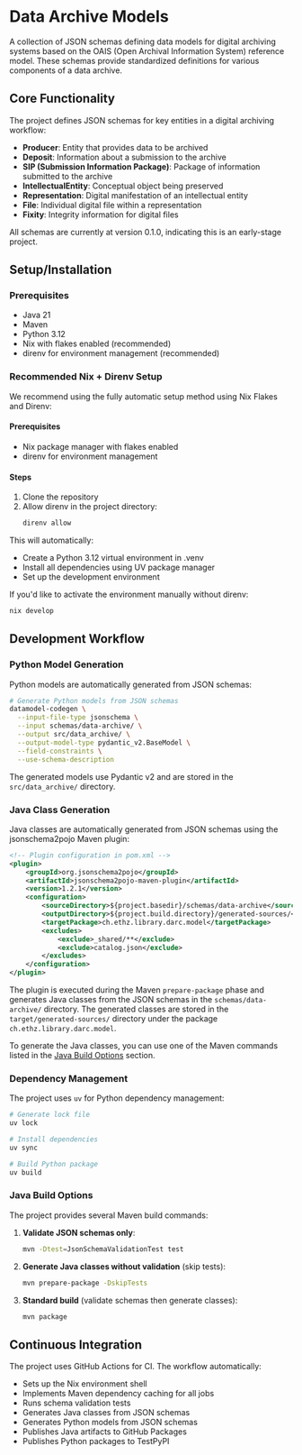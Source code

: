 # Data Archive Models

A collection of JSON schemas defining data models for digital archiving systems based on the OAIS (Open Archival Information System) reference model. These schemas provide standardized definitions for various components of a data archive.

## Core Functionality

The project defines JSON schemas for key entities in a digital archiving workflow:

- **Producer**: Entity that provides data to be archived
- **Deposit**: Information about a submission to the archive
- **SIP (Submission Information Package)**: Package of information submitted to the archive
- **IntellectualEntity**: Conceptual object being preserved
- **Representation**: Digital manifestation of an intellectual entity
- **File**: Individual digital file within a representation
- **Fixity**: Integrity information for digital files

All schemas are currently at version 0.1.0, indicating this is an early-stage project.

## Setup/Installation

### Prerequisites

- Java 21
- Maven
- Python 3.12
- Nix with flakes enabled (recommended)
- direnv for environment management (recommended)

### Recommended Nix + Direnv Setup

We recommend using the fully automatic setup method using Nix Flakes and Direnv:

#### Prerequisites
- Nix package manager with flakes enabled
- direnv for environment management

#### Steps
1. Clone the repository
2. Allow direnv in the project directory:
   ```bash
   direnv allow
   ```

This will automatically:
- Create a Python 3.12 virtual environment in .venv
- Install all dependencies using UV package manager
- Set up the development environment

If you'd like to activate the environment manually without direnv:
```bash
nix develop
```

## Development Workflow

### Python Model Generation

Python models are automatically generated from JSON schemas:

```bash
# Generate Python models from JSON schemas
datamodel-codegen \
  --input-file-type jsonschema \
  --input schemas/data-archive/ \
  --output src/data_archive/ \
  --output-model-type pydantic_v2.BaseModel \
  --field-constraints \
  --use-schema-description
```

The generated models use Pydantic v2 and are stored in the `src/data_archive/` directory.

### Java Class Generation

Java classes are automatically generated from JSON schemas using the jsonschema2pojo Maven plugin:

```xml
<!-- Plugin configuration in pom.xml -->
<plugin>
    <groupId>org.jsonschema2pojo</groupId>
    <artifactId>jsonschema2pojo-maven-plugin</artifactId>
    <version>1.2.1</version>
    <configuration>
        <sourceDirectory>${project.basedir}/schemas/data-archive</sourceDirectory>
        <outputDirectory>${project.build.directory}/generated-sources/</outputDirectory>
        <targetPackage>ch.ethz.library.darc.model</targetPackage>
        <excludes>
            <exclude>_shared/**</exclude>
            <exclude>catalog.json</exclude>
        </excludes>
    </configuration>
</plugin>
```

The plugin is executed during the Maven `prepare-package` phase and generates Java classes from the JSON schemas in the `schemas/data-archive/` directory. The generated classes are stored in the `target/generated-sources/` directory under the package `ch.ethz.library.darc.model`.

To generate the Java classes, you can use one of the Maven commands listed in the [Java Build Options](#java-build-options) section.

### Dependency Management

The project uses `uv` for Python dependency management:

```bash
# Generate lock file
uv lock

# Install dependencies
uv sync

# Build Python package
uv build
```

### Java Build Options

The project provides several Maven build commands:

1. **Validate JSON schemas only**:
   ```bash
   mvn -Dtest=JsonSchemaValidationTest test
   ```

2. **Generate Java classes without validation** (skip tests):
   ```bash
   mvn prepare-package -DskipTests
   ```

3. **Standard build** (validate schemas then generate classes):
   ```bash
   mvn package
   ```

## Continuous Integration

The project uses GitHub Actions for CI. The workflow automatically:
- Sets up the Nix environment shell
- Implements Maven dependency caching for all jobs
- Runs schema validation tests
- Generates Java classes from JSON schemas
- Generates Python models from JSON schemas
- Publishes Java artifacts to GitHub Packages
- Publishes Python packages to TestPyPI